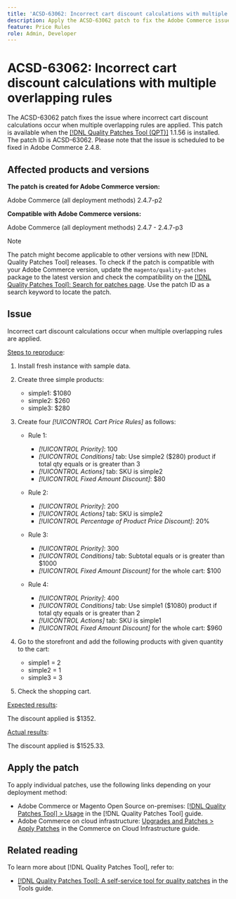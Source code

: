 ```yaml
---
title: 'ACSD-63062: Incorrect cart discount calculations with multiple overlapping rules'
description: Apply the ACSD-63062 patch to fix the Adobe Commerce issue where where incorrect cart discount calculations occur when multiple overlapping rules are applied.
feature: Price Rules
role: Admin, Developer
---
```

# ACSD-63062: Incorrect cart discount calculations with multiple overlapping rules 

The ACSD-63062 patch fixes the issue where incorrect cart discount calculations occur when multiple overlapping rules are applied. This patch is available when the [[!DNL Quality Patches Tool (QPT)]](/help/tools/quality-patches-tool/quality-patches-tool-to-self-serve-quality-patches.md) 1.1.56 is installed. The patch ID is ACSD-63062. Please note that the issue is scheduled to be fixed in Adobe Commerce 2.4.8. 

## Affected products and versions

**The patch is created for Adobe Commerce version:**

Adobe Commerce (all deployment methods) 2.4.7-p2

**Compatible with Adobe Commerce versions:**

Adobe Commerce (all deployment methods) 2.4.7 - 2.4.7-p3

>[!NOTE]
>
>The patch might become applicable to other versions with new [!DNL Quality Patches Tool] releases. To check if the patch is compatible with your Adobe Commerce version, update the `magento/quality-patches` package to the latest version and check the compatibility on the [[!DNL Quality Patches Tool]: Search for patches page](https://experienceleague.adobe.com/tools/commerce-quality-patches/index.html). Use the patch ID as a search keyword to locate the patch.

## Issue

Incorrect cart discount calculations occur when multiple overlapping rules are applied. 

<u>Steps to reproduce</u>:

1. Install fresh instance with sample data.
1. Create three simple products:
  
    * simple1: $1080
    * simple2: $260
    * simple3: $280

1. Create four *[!UICONTROL Cart Price Rules]* as follows:

    * Rule 1:

        * *[!UICONTROL Priority]*: 100
        * *[!UICONTROL Conditions]* tab: Use simple2 ($280) product if total qty equals or is greater than 3
        * *[!UICONTROL Actions]* tab: SKU is simple2
        * *[!UICONTROL Fixed Amount Discount]*: $80

    * Rule 2:

        * *[!UICONTROL Priority]*: 200
        * *[!UICONTROL Actions]* tab: SKU is simple2
        * *[!UICONTROL Percentage of Product Price Discount]*: 20%

    * Rule 3:

        * *[!UICONTROL Priority]*: 300
        * *[!UICONTROL Conditions]* tab: Subtotal equals or is greater than $1000
        * *[!UICONTROL Fixed Amount Discount]* for the whole cart: $100

    * Rule 4:

        * *[!UICONTROL Priority]*: 400
        * *[!UICONTROL Conditions]* tab: Use simple1 ($1080) product if total qty equals or is greater than 2
        * *[!UICONTROL Actions]* tab: SKU is simple1
        * *[!UICONTROL Fixed Amount Discount]* for the whole cart: $960

1. Go to the storefront and add the following products with given quantity to the cart:

    * simple1 = 2
    * simple2 = 1
    * simple3 = 3

1. Check the shopping cart. 

<u>Expected results</u>:

The discount applied is $1352.

<u>Actual results</u>:

The discount applied is $1525.33.

## Apply the patch

To apply individual patches, use the following links depending on your deployment method:

* Adobe Commerce or Magento Open Source on-premises: [[!DNL Quality Patches Tool] > Usage](/help/tools/quality-patches-tool/usage.md) in the [!DNL Quality Patches Tool] guide.
* Adobe Commerce on cloud infrastructure: [Upgrades and Patches > Apply Patches](https://experienceleague.adobe.com/docs/commerce-cloud-service/user-guide/develop/upgrade/apply-patches.html) in the Commerce on Cloud Infrastructure guide.


## Related reading

To learn more about [!DNL Quality Patches Tool], refer to:

* [[!DNL Quality Patches Tool]: A self-service tool for quality patches](/help/tools/quality-patches-tool/quality-patches-tool-to-self-serve-quality-patches.md) in the Tools guide.
